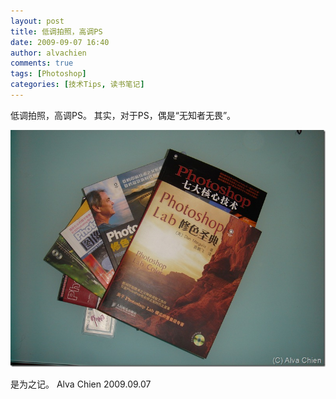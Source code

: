 ```yaml
---
layout: post
title: 低调拍照，高调PS
date: 2009-09-07 16:40
author: alvachien
comments: true
tags: [Photoshop]
categories: [技术Tips, 读书笔记]
---
```

低调拍照，高调PS。
其实，对于PS，偶是“无知者无畏”。

![CarReader 3](/assets/uploads/2010/10/CarReader_3.jpg)


是为之记。
Alva Chien
2009.09.07
